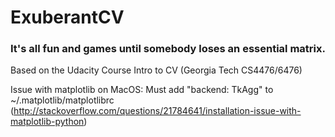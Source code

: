 # ExuberantCV
### It's all fun and games until somebody loses an essential matrix.

Based on the Udacity Course Intro to CV (Georgia Tech CS4476/6476)


Issue with matplotlib on MacOS: Must add "backend: TkAgg" to ~/.matplotlib/matplotlibrc (http://stackoverflow.com/questions/21784641/installation-issue-with-matplotlib-python)